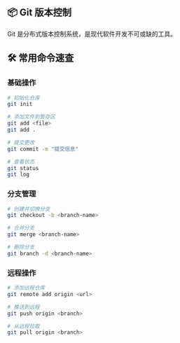 ## 📦 Git 版本控制

Git 是分布式版本控制系统，是现代软件开发不可或缺的工具。

## 🛠️ 常用命令速查

### 基础操作
```bash
# 初始化仓库
git init

# 添加文件到暂存区
git add <file>
git add .

# 提交更改
git commit -m "提交信息"

# 查看状态
git status
git log
```

### 分支管理
```bash
# 创建并切换分支
git checkout -b <branch-name>

# 合并分支
git merge <branch-name>

# 删除分支
git branch -d <branch-name>
```

### 远程操作
```bash
# 添加远程仓库
git remote add origin <url>

# 推送到远程
git push origin <branch>

# 从远程拉取
git pull origin <branch>
```

